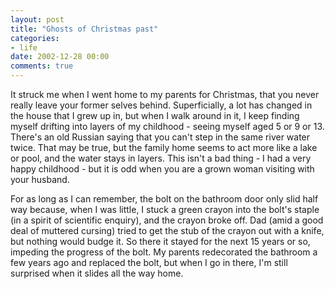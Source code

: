 ```yaml
---
layout: post
title: "Ghosts of Christmas past"
categories:
- life
date: 2002-12-28 00:00
comments: true
---
```


<p>It struck me when I went home to my parents for Christmas, that you never really leave your former selves behind. Superficially, a lot has changed in the house that I grew up in, but when I walk around in it, I keep finding myself drifting into layers of my childhood - seeing myself aged 5 or 9 or 13. There's an old Russian saying that you can't step in the same river water twice. That may be true, but the family home seems to act more like a lake or pool, and the water stays in layers. This isn't a bad thing - I had a very happy childhood - but it is odd when you are a grown woman visiting with your husband.</p>

<p>For as long as I can remember, the bolt on the bathroom door only slid half way because, when I was little, I stuck a green crayon into the bolt's staple (in a spirit of scientific enquiry), and the crayon broke off. Dad (amid a good deal of muttered cursing) tried to get the stub of the crayon out with a knife, but nothing would budge it. So there it stayed for the next 15 years or so, impeding the progress of the bolt. My parents redecorated the bathroom a few years ago and replaced the bolt, but when I go in there, I'm still surprised when it slides all the way home.</p>


